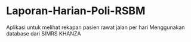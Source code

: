 # Laporan-Harian-Poli-RSBM
Aplikasi untuk melihat rekapan pasien rawat jalan per hari
Menggunakan database dari SIMRS KHANZA

